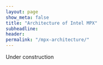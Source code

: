 ```yaml
---
layout: page
show_meta: false
title: "Architecture of Intel MPX"
subheadline:
header:
permalink: "/mpx-architecture/"
---
```


Under construction